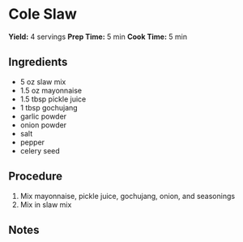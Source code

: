 # Cole Slaw
**Yield:** 4 servings
**Prep Time:** 5 min
**Cook Time:** 5 min

## Ingredients
- 5 oz slaw mix
- 1.5 oz mayonnaise
- 1.5 tbsp pickle juice
- 1 tbsp gochujang
- garlic powder
- onion powder
- salt
- pepper
- celery seed

## Procedure
1. Mix mayonnaise, pickle juice, gochujang, onion, and seasonings
2. Mix in slaw mix

## Notes

